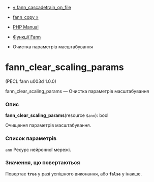 - [«
fann_cascadetrain_on_file](function.fann-cascadetrain-on-file.md)
- [fann_copy »](function.fann-copy.md)

- [PHP Manual](index.md)
- [Функції Fann](ref.fann.md)
- Очистка параметрів масштабування

# fann_clear_scaling_params

(PECL fann u003d 1.0.0)

fann_clear_scaling_params — Очистка параметрів масштабування

### Опис

**fann_clear_scaling_params**(resource `$ann`): bool

Очищення параметрів масштабування.

### Список параметрів

`ann`
Ресурс нейронної мережі.

### Значення, що повертаються

Повертає **`true`** у разі успішного виконання, або **`false`** у
інакше.
